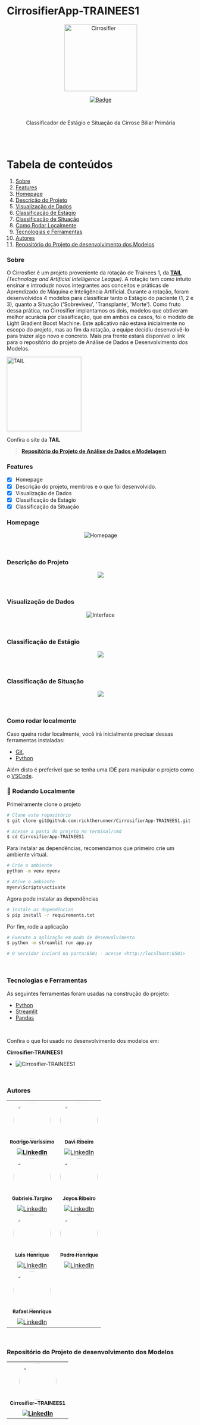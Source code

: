 # **CirrosifierApp-TRAINEES1**

<p align="center">
  <a>
    <img src="img/project_logo.png" height="180" width="195" alt="Cirrosifier" />
  </a>
</p>

<p align="center">
  <a href="https://tail-cirrosifier.streamlit.app/">
    <img src="https://img.shields.io/static/v1?label=streamlit&message=app&color=7159c1&style=for-the-badge&logo=streamlit" alt="Badge">
  </a>
</p>

<br>
<p align="center">Classificador de Estágio e Situação da Cirrose Biliar Primária</p>
<br>
<br>

Tabela de conteúdos
=================
1. [Sobre](#sobre)
2. [Features](#features)
3. [Homepage](#homepage)
4. [Descrição do Projeto](#descrição-do-projeto)
5. [Visualização de Dados](#visualização-de-dados)
6. [Classificação de Estágio](#classificação-de-estágio)
7. [Classificação de Situação](#classificação-de-situação)
8. [Como Rodar Localmente](#como-rodar-localmente)
9. [Tecnologias e Ferramentas](#tecnologias-e-ferramentas)
10. [Autores](#autores)
11. [Repositório do Projeto de desenvolvimento dos Modelos](#repositório-do-projeto-de-desenvolvimento-dos-modelos)

### Sobre <a name="sobre"></a>

O Cirrosfier é um projeto proveniente da rotação de Trainees 1,
da [**TAIL**](https://tail-tech.com/) _(Technology and Artificial Intelligence League)_. A rotação tem como intuito ensinar e introduzir novos integrantes aos conceitos e práticas de Aprendizado de Máquina e Inteligência Artificial. Durante a rotação, foram desenvolvidos 4 modelos para classificar tanto o Estágio do paciente (1, 2 e 3), quanto a Situação ('Sobreviveu', 'Transplante', 'Morte'). Como fruto dessa prática, no Cirrosifier implantamos os dois, modelos que obtiveram melhor acurácia por classificação, que em ambos os casos, foi o modelo de Light Gradient Boost Machine. Este aplicativo não estava inicialmente no escopo do projeto, mas ao fim da rotação, a equipe decidiu desenvolvê-lo para trazer algo novo e concreto. Mais pra frente estará disponível o link para o repositório do projeto de Análise de Dados e Desenvolvimento dos Modelos.

<a href="https://tail-tech.com/">
    <img src="img/tail_logo.png" alt="TAIL" width="200"/>
</a>

Confira o site da **TAIL**

> [**Repositório do Projeto de Análise de Dados e Modelagem**](https://github.com/rodrigo0567/Cirrosifier-TRAINEES1)

### Features

- [x] Homepage
- [x] Descrição do projeto, membros e o que foi desenvolvido.
- [x] Visualização de Dados
- [x] Classificação de Estágio
- [x] Classificação da Situação

### Homepage

<p align="center">
  <a>
    <img src="readme_img/home.png"  alt="Homepage" />
  </a>
</p>
<br>

### Descrição do Projeto
<p align="center">
  <a>
     <img src="readme_img/project.png"></img>
  </a>
</p>
<br>

### Visualização de Dados
<p align="center">
  <a>
    <img src="readme_img/visualization.png"  alt="Interface" />
  </a>
</p>
<br>

### Classificação de Estágio
<p align="center">
  <a>
    <img src="readme_img/stage.png"></img>
  </a>
</p>
<br>

### Classificação de Situação
<p align="center">
  <a>
    <img src="readme_img/death.png"></img>
  </a>
</p>
<br>

### Como rodar localmente

Caso queira rodar localmente, você irá inicialmente precisar dessas ferramentas instaladas:

* [Git](https://git-scm.com), 
* [Python](https://www.python.org/downloads/)

Além disto é preferível que se tenha uma IDE para manipular o projeto como o [VSCode](https://code.visualstudio.com/).

### 🎲 Rodando Localmente

Primeiramente clone o projeto
```bash
# Clone este repositório
$ git clone git@github.com:ricktherunner/CirrosifierApp-TRAINEES1.git

# Acesse a pasta do projeto no terminal/cmd
$ cd CirrosifierApp-TRAINEES1
````

Para instalar as dependências, recomendamos que primeiro crie um ambiente virtual.

````bash
# Crie o ambiente
python -m venv myenv

# Ative o ambiente
myenv\Scripts\activate
````

Agora pode instalar as dependências
````bash
# Instale as dependências
$ pip install -r requirements.txt
````

Por fim, rode a aplicação
````bash
# Execute a aplicação em modo de desenvolvimento
$ python -m streamlit run app.py

# O servidor inciará na porta:8501 - acesse <http://localhost:8501>
````
<br>

### Tecnologias e Ferramentas

As seguintes ferramentas foram usadas na construção do projeto:

- [Python](https://www.python.org/)
- [Streamlit](https://streamlit.io/)
- [Pandas](https://pandas.pydata.org/)
<br>

Confira o que foi usado no desenvolvimento dos modelos em:

**Cirrosifier-TRAINEES1**

* ![Cirrosifier-TRAINEES1](https://img.shields.io/badge/github-%23121011.svg?style=for-the-badge&logo=github&logoColor=white)


<br>


### Autores

<table>
  <tr>
    <!-- Líderes -->
    <td align="center">
      <a href="https://github.com/rodrigo0567">
        <img style="border-radius: 50%;" src="https://avatars.githubusercontent.com/u/125127942?v=4" width="100px;" alt=""/>
        <br />
        <sub><b>Rodrigo Veríssimo</b></sub>
      </a>
      <br/>
      <b>
      <a href="https://github.com/rodrigo0567" target="_blank" >
        <img src="https://img.shields.io/badge/github-%23121011.svg?style=for-the-badge&logo=github&logoColor=white" alt="LinkedIn" style="padding-top: 10px;">
      </a>
    </td>
    <td align="center">
      <a href="https://github.com/davirpp">
        <img style="border-radius: 50%;" src="https://avatars.githubusercontent.com/u/62841854?v=4" width="100px;" alt=""/>
        <br />
        <sub><b>Davi Ribeiro</b></sub>
      </a>
      <br />
      <a href="https://github.com/davirpp" target="_blank">
        <img src="https://img.shields.io/badge/github-%23121011.svg?style=for-the-badge&logo=github&logoColor=white" alt="LinkedIn" style="padding-top: 10px;">
      </a>
    </td>
  </tr>
  <tr>
    <!-- Membros -->
    <td align="center">
      <a href="https://github.com/gabitargino">
        <img style="border-radius: 50%;" src="https://avatars.githubusercontent.com/u/84190607?v=4" width="100px;" alt=""/>
        <br />
        <sub><b>Gabriele Targino</b></sub>
      </a>
      <br />
      <a href="https://github.com/gabitargino" target="_blank">
        <img src="https://img.shields.io/badge/github-%23121011.svg?style=for-the-badge&logo=github&logoColor=white" alt="LinkedIn" style="padding-top: 10px;">
      </a>
    </td>
    <td align="center">
      <a href="https://github.com/Joyce-Ribeiro">
        <img style="border-radius: 50%;" src="https://avatars.githubusercontent.com/u/58228924?v=4" width="100px;" alt=""/>
        <br />
        <sub><b>Joyce Ribeiro</b></sub>
      </a>
      <br />
      <a href="https://github.com/Joyce-Ribeiro" target="_blank">
        <img src="https://img.shields.io/badge/github-%23121011.svg?style=for-the-badge&logo=github&logoColor=white" alt="LinkedIn" style="padding-top: 10px;">
      </a>
    </td>
  </tr>
  <tr>
    <td align="center">
      <a href="https://github.com/luyluish">
        <img style="border-radius: 50%;" src="https://avatars.githubusercontent.com/u/143360527?v=4" width="100px;" alt=""/>
        <br />
        <sub><b>Luis Henrique</b></sub>
      </a>
      <br />
      <a href="https://github.com/luyluish" target="_blank">
        <img src="https://img.shields.io/badge/github-%23121011.svg?style=for-the-badge&logo=github&logoColor=white" alt="LinkedIn" style="padding-top: 10px;">
      </a>
    </td>
    <td align="center">
      <a href="https://github.com/pedrohmvv">
        <img style="border-radius: 50%;" src="https://avatars.githubusercontent.com/u/139015105?v=4" width="100px;" alt=""/>
        <br />
        <sub><b>Pedro Henrique</b></sub>
      </a>
      <br />
      <a href="https://github.com/pedrohmvv" target="_blank">
        <img src="https://img.shields.io/badge/github-%23121011.svg?style=for-the-badge&logo=github&logoColor=white" alt="LinkedIn" style="padding-top: 10px;">
      </a>
    </td>
  </tr>
  <tr>
    <td align="center">
      <a href="https://github.com/rafaelhenrique-ra">
        <img style="border-radius: 50%;" src="https://avatars.githubusercontent.com/u/139182868?v=4" width="100px;" alt=""/>
        <br />
        <sub><b>Rafael Henrique</b></sub>
      </a>
      <br />
      <a href="https://github.com/rafaelhenrique-ra" target="_blank">
        <img src="https://img.shields.io/badge/github-%23121011.svg?style=for-the-badge&logo=github&logoColor=white" alt="LinkedIn" style="padding-top: 10px;">
      </a>
    </td>
  </tr>
</table>
<br>

### Repositório do Projeto de desenvolvimento dos Modelos

<table>
  <tr>
    <!-- Líderes -->
    <td align="center">
      <a href="https://github.com/rodrigo0567/Cirrosifier-TRAINEES1">
        <img style="border-radius: 50%;" src="img/project_logo.png" width="100px;" alt=""/>
        <br />
        <sub><b>Cirrosifier-TRAINEES1</b></sub>
      </a>
      <br/>
      <b>
      <a href="https://github.com/rodrigo0567/Cirrosifier-TRAINEES1" target="_blank" >
        <img src="https://img.shields.io/badge/github-%23121011.svg?style=for-the-badge&logo=github&logoColor=white" alt="LinkedIn" style="padding-top: 10px;">
      </a>
    </td>

